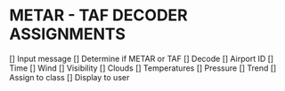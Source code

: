 # METAR - TAF DECODER ASSIGNMENTS

[] Input message
[] Determine if METAR or TAF
[] Decode
    [] Airport ID
    [] Time
    [] Wind
    [] Visibility
    [] Clouds
    [] Temperatures
    [] Pressure
    [] Trend
[] Assign to class
[] Display to user